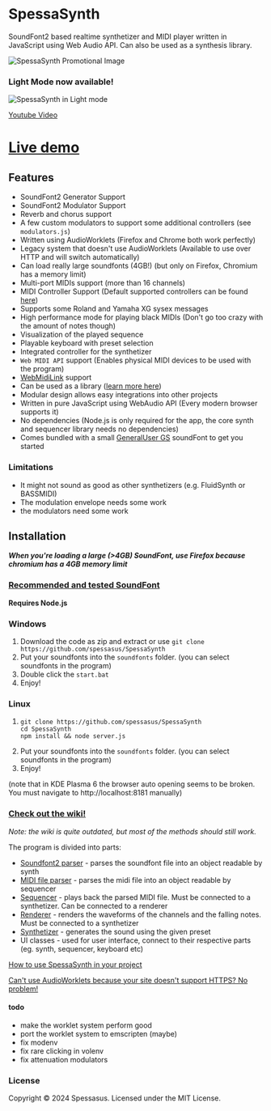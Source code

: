 # SpessaSynth

SoundFont2 based realtime synthetizer and MIDI player written in JavaScript using Web Audio API. Can also be used as a synthesis library.

![SpessaSynth Promotional Image](https://github.com/spessasus/SpessaSynth/assets/95608008/307b6b55-da16-49e8-b0e8-a07e7b699a8c)

### Light Mode now available!

![SpessaSynth in Light mode](https://github.com/spessasus/SpessaSynth/assets/95608008/f592a15e-d9b0-47d6-9486-191951ba35c3)

[Youtube Video](https://youtu.be/_vPkI35Y5Po)

# [Live demo](https://spessasus.github.io/SpessaSynth/)

## Features

- SoundFont2 Generator Support
- SoundFont2 Modulator Support
- Reverb and chorus support
- A few custom modulators to support some additional controllers (see `modulators.js`)
- Written using AudioWorklets (Firefox and Chrome both work perfectly)
- Legacy system that doesn't use AudioWorklets (Available to use over HTTP and will switch automatically)
- Can load really large soundfonts (4GB!) (but only on Firefox, Chromium has a memory limit)
- Multi-port MIDIs support (more than 16 channels)
- MIDI Controller Support (Default supported controllers can be found [here](../../wiki/Synthetizer-Class#supported-controllers))
- Supports some Roland and Yamaha XG sysex messages
- High performance mode for playing black MIDIs (Don't go too crazy with the amount of notes though)
- Visualization of the played sequence
- Playable keyboard with preset selection
- Integrated controller for the synthetizer
- `Web MIDI API` support (Enables physical MIDI devices to be used with the program)
- [WebMidiLink](https://www.g200kg.com/en/docs/webmidilink/) support
- Can be used as a library ([learn more here](../../wiki/Usage-As-Library))
- Modular design allows easy integrations into other projects
- Written in pure JavaScript using WebAudio API (Every modern browser supports it)
- No dependencies (Node.js is only required for the app, the core synth and sequencer library needs no dependencies)
- Comes bundled with a small [GeneralUser GS](https://schristiancollins.com/generaluser.php) soundFont to get you started

### Limitations

- It might not sound as good as other synthetizers (e.g. FluidSynth or BASSMIDI)
- The modulation envelope needs some work
- the modulators need some work

## Installation

**_When you're loading a large (>4GB) SoundFont, use Firefox because chromium has a 4GB memory limit_**

### [Recommended and tested SoundFont](https://musical-artifacts.com/artifacts/1176)

**Requires Node.js**

### Windows

1. Download the code as zip and extract or use `git clone https://github.com/spessasus/SpessaSynth`
2. Put your soundfonts into the `soundfonts` folder. (you can select soundfonts in the program)
3. Double click the `start.bat`
4. Enjoy!

### Linux

1. ```shell
   git clone https://github.com/spessasus/SpessaSynth
   cd SpessaSynth
   npm install && node server.js
   ```
2. Put your soundfonts into the `soundfonts` folder. (you can select soundfonts in the program)
3. Enjoy!

(note that in KDE Plasma 6 the browser auto opening seems to be broken. You must navigate to http://localhost:8181 manually)

### [Check out the wiki!](../../wiki/Home)

_Note: the wiki is quite outdated, but most of the methods should still work._

The program is divided into parts:

- [Soundfont2 parser](../../wiki/SoundFont2-Class) - parses the soundfont file into an object readable by synth
- [MIDI file parser](../../wiki/MIDI-Class) - parses the midi file into an object readable by sequencer
- [Sequencer](../../wiki/Sequencer-Class) - plays back the parsed MIDI file. Must be connected to a synthetizer. Can be connected to a renderer
- [Renderer](../../wiki/Renderer-Class) - renders the waveforms of the channels and the falling notes. Must be connected to a synthetizer
- [Synthetizer](../../wiki/Synthetizer-Class) - generates the sound using the given preset
- UI classes - used for user interface, connect to their respective parts (eg. synth, sequencer, keyboard etc)

[How to use SpessaSynth in your project](../../wiki/Usage-As-Library)

[Can't use AudioWorklets because your site doesn't support HTTPS? No problem!](/src/spessasynth_lib/synthetizer/native_system/README.md)

#### todo

- make the worklet system perform good
- port the worklet system to emscripten (maybe)
- fix modenv
- fix rare clicking in volenv
- fix attenuation modulators

### License

Copyright © 2024 Spessasus. Licensed under the MIT License.
